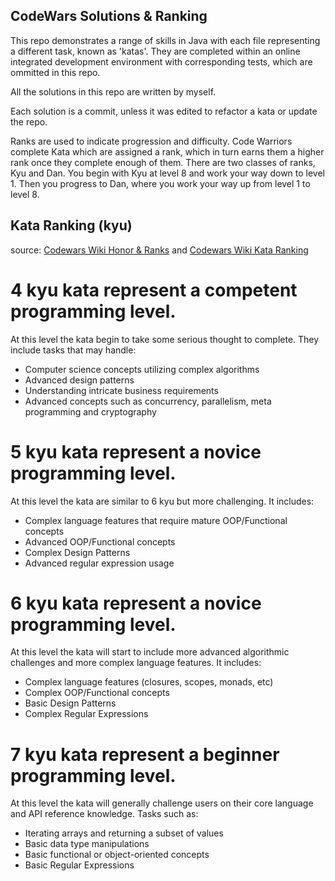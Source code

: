 ## CodeWars Solutions & Ranking

This repo demonstrates a range of skills in Java with each file representing a different task, known as 'katas'. 
They are completed within an online integrated development environment with corresponding tests, which are ommitted in this repo. 

All the solutions in this repo are written by myself.

Each solution is a commit, unless it was edited to refactor a kata or update the repo.

Ranks are used to indicate progression and difficulty. Code Warriors complete Kata which are assigned a rank, which in turn earns them a higher rank once they complete enough of them. There are two classes of ranks, Kyu and Dan. You begin with Kyu at level 8 and work your way down to level 1. Then you progress to Dan, where you work your way up from level 1 to level 8.

## Kata Ranking (kyu)
source: [Codewars Wiki Honor & Ranks](https://github.com/Codewars/codewars.com/wiki/Honor-&-Ranks) and [Codewars Wiki Kata Ranking](https://github.com/Codewars/codewars.com/wiki/Kata-Ranking)

# 4 kyu kata represent a competent programming level.
At this level the kata begin to take some serious thought to complete. They include tasks that may handle:

- Computer science concepts utilizing complex algorithms
- Advanced design patterns
- Understanding intricate business requirements
- Advanced concepts such as concurrency, parallelism, meta programming and cryptography

# 5 kyu kata represent a novice programming level.
At this level the kata are similar to 6 kyu but more challenging. It includes:

- Complex language features that require mature OOP/Functional concepts
- Advanced OOP/Functional concepts
- Complex Design Patterns
- Advanced regular expression usage

# 6 kyu kata represent a novice programming level.
At this level the kata will start to include more advanced algorithmic challenges and more complex language features. It includes:

- Complex language features (closures, scopes, monads, etc)
- Complex OOP/Functional concepts
- Basic Design Patterns
- Complex Regular Expressions

# 7 kyu kata represent a beginner programming level.
At this level the kata will generally challenge users on their core language and API reference knowledge. Tasks such as:

- Iterating arrays and returning a subset of values
- Basic data type manipulations
- Basic functional or object-oriented concepts
- Basic Regular Expressions
